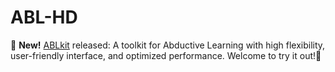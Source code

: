 # ABL-HD

🌟 **New!** [ABLkit](https://github.com/AbductiveLearning/ABLkit) released: A toolkit for Abductive Learning with high flexibility, user-friendly interface, and optimized performance. Welcome to try it out!🚀
